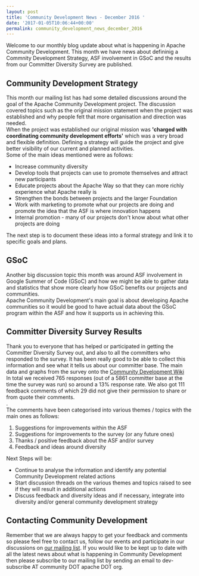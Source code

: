 ```yaml
---
layout: post
title: 'Community Development News - December 2016 '
date: '2017-01-05T10:06:44+00:00'
permalink: community_development_news_december_2016
---
```

Welcome to our monthly blog update about what is happening in Apache Community Development. This month we have news about defininig a Commnity Development Strategy, ASF involvement in GSoC and the results from our Committer Diversity Survey are published.  <br /> 
  <h2>Community Development Strategy</h2> 
 This month our mailing list has had some detailed discussions around the goal of the Apache Community Development project. The discussion covered topics such as the original mission statement when the project was established and why people felt that more organisation and direction was needed.
<br /> 
When the project was established our original mission was <strong>'charged with coordinating community development efforts'</strong> which was a very broad and flexible definition. Defining a strategy will guide the project and give better visibility of our current and planned activities.<br />  
Some of the main ideas mentioned were as follows:       
  
  <ul> 
    <li> Increase community diversity</li> 
    <li>Develop tools that projects can use to promote themselves and attract new participants</li> 
    <li>Educate projects about the Apache Way so that they can more richly experience what Apache really is</li> 
    <li> Strengthen the bonds between projects and the larger Foundation</li> 
    <li>Work with marketing to promote what our projects are doing and promote the idea that the ASF is where innovation happens</li> 
    <li>Internal promotion - many of our projects don't know about what other projects are doing</li> 
  </ul> 
The next step is to document these ideas into a formal strategy and link it to specific goals and plans.      
  
  <h2>GSoC</h2>
Another big discussion topic this month was around ASF involvement in Google Summer of Code (GSoC) and how we might be able to gather data and statistics that show more clearly how GSoC benefits our projects and communities. <br />
Apache Community Development's main goal is about developing Apache communities so it would be good to have actual data about the GSoC program within the ASF and how it supports us in achieving this.           
  
  <h2>Committer Diversity Survey Results</h2>
Thank you to everyone that has helped or participated in getting the Committer Diversity Survey out, and also to all the committers who responded to the survey. It has been really good to be able to collect this information and see what it tells us about our committer base.  
The main data and graphs from the survey onto the <a href="https://s.apache.org/yHON">Community Development Wiki</a> <br />
In total we received 765 responses (out of a 5861 committer base at the time the survey was run) so around a 13% response rate. We also got 111 feedback comments of which 29 did not give their permission to share or from quote their comments.   <br />.   <br />
The comments have been categorised into various themes / topics with the main ones as follows:            
  
  <ol> 
    <li>Suggestions for improvements within the ASF</li> 
    <li>Suggestions for improvements to the survey (or any future ones)</li> 
    <li>Thanks / positive feedback about the ASF and/or survey</li> 
    <li>Feedback and ideas around diversity</li> 
  </ol>
Next Steps will be: <br /> 
  <ul> 
    <li>  Continue to analyse the information and identify any potential  Community Development related actions</li> 
    <li>Start discussion threads on the various themes and topics raised to see if they will result in additional actions</li> 
    <li>Discuss feedback and diversity ideas and if necessary, integrate into diversity and/or general community development strategy</li> 
  </ul> 
  <h2>Contacting Community Development</h2>
Remember that we are always happy to get your feedback and comments so  please feel free to contact us, follow our events and participate in our discussions on <a href="https://s.apache.org/qdrd">our mailing list</a>. If you would like to be kept up to date with all the latest news about what is happening in Community Development then please subscribe to our mailing list by sending an email to dev-subscribe AT community DOT apache DOT org.
